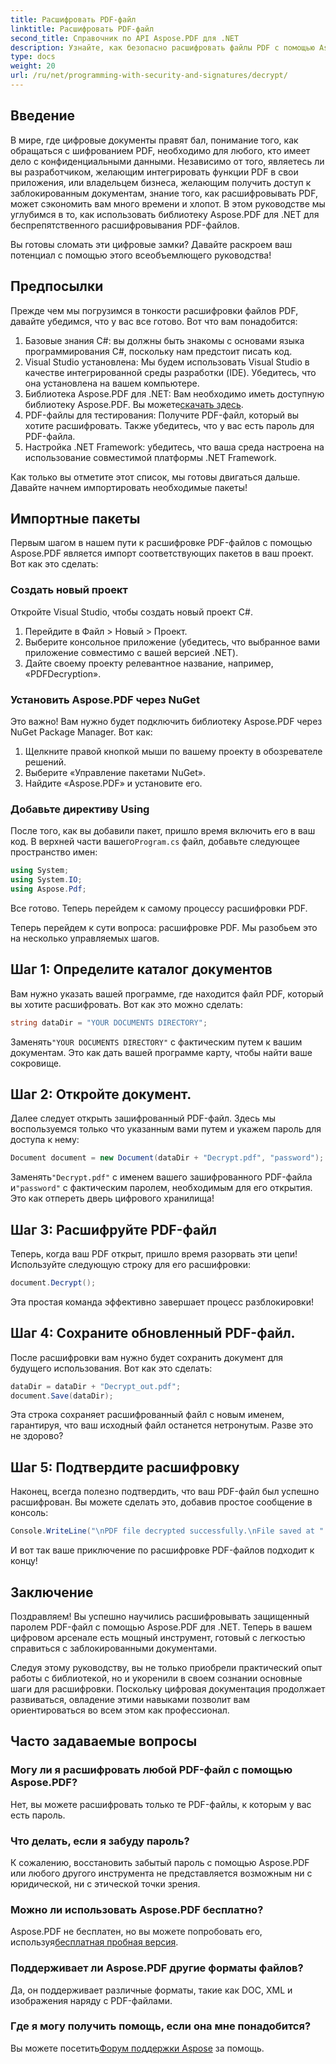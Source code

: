 ```yaml
---
title: Расшифровать PDF-файл
linktitle: Расшифровать PDF-файл
second_title: Справочник по API Aspose.PDF для .NET
description: Узнайте, как безопасно расшифровать файлы PDF с помощью Aspose.PDF для .NET. Получите пошаговое руководство по улучшению навыков управления документами.
type: docs
weight: 20
url: /ru/net/programming-with-security-and-signatures/decrypt/
---
```

## Введение

В мире, где цифровые документы правят бал, понимание того, как обращаться с шифрованием PDF, необходимо для любого, кто имеет дело с конфиденциальными данными. Независимо от того, являетесь ли вы разработчиком, желающим интегрировать функции PDF в свои приложения, или владельцем бизнеса, желающим получить доступ к заблокированным документам, знание того, как расшифровывать PDF, может сэкономить вам много времени и хлопот. В этом руководстве мы углубимся в то, как использовать библиотеку Aspose.PDF для .NET для беспрепятственного расшифровывания PDF-файлов. 

Вы готовы сломать эти цифровые замки? Давайте раскроем ваш потенциал с помощью этого всеобъемлющего руководства!

## Предпосылки

Прежде чем мы погрузимся в тонкости расшифровки файлов PDF, давайте убедимся, что у вас все готово. Вот что вам понадобится:

1. Базовые знания C#: вы должны быть знакомы с основами языка программирования C#, поскольку нам предстоит писать код.
2. Visual Studio установлена: Мы будем использовать Visual Studio в качестве интегрированной среды разработки (IDE). Убедитесь, что она установлена на вашем компьютере.
3.  Библиотека Aspose.PDF для .NET: Вам необходимо иметь доступную библиотеку Aspose.PDF. Вы можете[скачать здесь](https://releases.aspose.com/pdf/net/).
4. PDF-файлы для тестирования: Получите PDF-файл, который вы хотите расшифровать. Также убедитесь, что у вас есть пароль для PDF-файла. 
5. Настройка .NET Framework: убедитесь, что ваша среда настроена на использование совместимой платформы .NET Framework.

Как только вы отметите этот список, мы готовы двигаться дальше. Давайте начнем импортировать необходимые пакеты!

## Импортные пакеты

Первым шагом в нашем пути к расшифровке PDF-файлов с помощью Aspose.PDF является импорт соответствующих пакетов в ваш проект. Вот как это сделать:

### Создать новый проект

Откройте Visual Studio, чтобы создать новый проект C#.

1. Перейдите в Файл > Новый > Проект.
2. Выберите консольное приложение (убедитесь, что выбранное вами приложение совместимо с вашей версией .NET).
3. Дайте своему проекту релевантное название, например, «PDFDecryption».

### Установить Aspose.PDF через NuGet

Это важно! Вам нужно будет подключить библиотеку Aspose.PDF через NuGet Package Manager. Вот как:

1. Щелкните правой кнопкой мыши по вашему проекту в обозревателе решений.
2. Выберите «Управление пакетами NuGet».
3. Найдите «Aspose.PDF» и установите его.

### Добавьте директиву Using

 После того, как вы добавили пакет, пришло время включить его в ваш код. В верхней части вашего`Program.cs` файл, добавьте следующее пространство имен:

```csharp
using System;
using System.IO;
using Aspose.Pdf;
```

Все готово. Теперь перейдем к самому процессу расшифровки PDF.

Теперь перейдем к сути вопроса: расшифровке PDF. Мы разобьем это на несколько управляемых шагов.

## Шаг 1: Определите каталог документов

Вам нужно указать вашей программе, где находится файл PDF, который вы хотите расшифровать. Вот как это можно сделать:

```csharp
string dataDir = "YOUR DOCUMENTS DIRECTORY";
```

 Заменять`"YOUR DOCUMENTS DIRECTORY"` с фактическим путем к вашим документам. Это как дать вашей программе карту, чтобы найти ваше сокровище.

## Шаг 2: Откройте документ.

Далее следует открыть зашифрованный PDF-файл. Здесь мы воспользуемся только что указанным вами путем и укажем пароль для доступа к нему:

```csharp
Document document = new Document(dataDir + "Decrypt.pdf", "password");
```

 Заменять`"Decrypt.pdf"` с именем вашего зашифрованного PDF-файла и`"password"` с фактическим паролем, необходимым для его открытия. Это как отпереть дверь цифрового хранилища!

## Шаг 3: Расшифруйте PDF-файл

Теперь, когда ваш PDF открыт, пришло время разорвать эти цепи! Используйте следующую строку для его расшифровки:

```csharp
document.Decrypt();
```

Эта простая команда эффективно завершает процесс разблокировки!

## Шаг 4: Сохраните обновленный PDF-файл.

После расшифровки вам нужно будет сохранить документ для будущего использования. Вот как это сделать:

```csharp
dataDir = dataDir + "Decrypt_out.pdf";
document.Save(dataDir);
```

Эта строка сохраняет расшифрованный файл с новым именем, гарантируя, что ваш исходный файл останется нетронутым. Разве это не здорово?

## Шаг 5: Подтвердите расшифровку

Наконец, всегда полезно подтвердить, что ваш PDF-файл был успешно расшифрован. Вы можете сделать это, добавив простое сообщение в консоль:

```csharp
Console.WriteLine("\nPDF file decrypted successfully.\nFile saved at " + dataDir);
```

И вот так ваше приключение по расшифровке PDF-файлов подходит к концу!

## Заключение

Поздравляем! Вы успешно научились расшифровывать защищенный паролем PDF-файл с помощью Aspose.PDF для .NET. Теперь в вашем цифровом арсенале есть мощный инструмент, готовый с легкостью справиться с заблокированными документами.

Следуя этому руководству, вы не только приобрели практический опыт работы с библиотекой, но и укоренили в своем сознании основные шаги для расшифровки. Поскольку цифровая документация продолжает развиваться, овладение этими навыками позволит вам ориентироваться во всем этом как профессионал.

## Часто задаваемые вопросы

### Могу ли я расшифровать любой PDF-файл с помощью Aspose.PDF?
Нет, вы можете расшифровать только те PDF-файлы, к которым у вас есть пароль.

### Что делать, если я забуду пароль?
К сожалению, восстановить забытый пароль с помощью Aspose.PDF или любого другого инструмента не представляется возможным ни с юридической, ни с этической точки зрения.

### Можно ли использовать Aspose.PDF бесплатно?
 Aspose.PDF не бесплатен, но вы можете попробовать его, используя[бесплатная пробная версия](https://releases.aspose.com/).

### Поддерживает ли Aspose.PDF другие форматы файлов?
Да, он поддерживает различные форматы, такие как DOC, XML и изображения наряду с PDF-файлами.

### Где я могу получить помощь, если она мне понадобится?
 Вы можете посетить[Форум поддержки Aspose](https://forum.aspose.com/c/pdf/10) за помощь.
